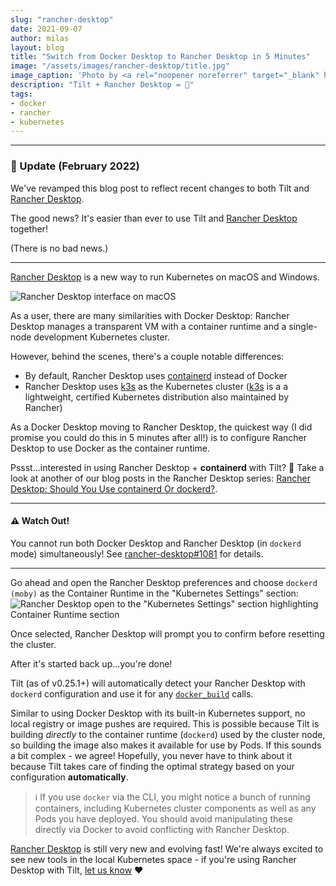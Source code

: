 ```yaml
---
slug: "rancher-desktop"
date: 2021-09-07
author: milas
layout: blog
title: "Switch from Docker Desktop to Rancher Desktop in 5 Minutes"
image: "/assets/images/rancher-desktop/title.jpg"
image_caption: 'Photo by <a rel="noopener noreferrer" target="_blank" href="https://unsplash.com/@timwilson7">Tim Wilson</a>'
description: "Tilt + Rancher Desktop = 🤘"
tags:
- docker
- rancher
- kubernetes
---
```


---
### 📣 Update (February 2022)
We've revamped this blog post to reflect recent changes to both Tilt and [Rancher Desktop][rancher-desktop].

The good news? It's easier than ever to use Tilt and [Rancher Desktop][rancher-desktop] together!

(There is no bad news.)

---

[Rancher Desktop][rancher-desktop] is a new way to run Kubernetes on macOS and Windows.

![Rancher Desktop interface on macOS](/assets/images/rancher-desktop/rancher-desktop.png)

As a user, there are many similarities with Docker Desktop: Rancher Desktop manages a transparent VM with a container runtime and a single-node development Kubernetes cluster.

However, behind the scenes, there's a couple notable differences:
 * By default, Rancher Desktop uses [containerd][] instead of Docker
 * Rancher Desktop uses [k3s][] as the Kubernetes cluster ([k3s][] is a a lightweight, certified Kubernetes distribution also maintained by Rancher)

As a Docker Desktop moving to Rancher Desktop, the quickest way (I did promise you could do this in 5 minutes after all!) is to configure Rancher Desktop to use Docker as the container runtime. 

Pssst...interested in using Rancher Desktop + **containerd** with Tilt? 👀
Take a look at another of our blog posts in the Rancher Desktop series: [Rancher Desktop: Should You Use containerd Or dockerd?][blog-rancher-desktop-runtimes].

---
#### ⚠️ Watch Out!
You cannot run both Docker Desktop and Rancher Desktop (in `dockerd` mode) simultaneously!
See [rancher-desktop#1081][rd-issues-1081] for details.

---

Go ahead and open the Rancher Desktop preferences and choose `dockerd (moby)` as the Container Runtime in the "Kubernetes Settings" section:
![Rancher Desktop open to the "Kubernetes Settings" section highlighting Container Runtime section](/assets/images/rancher-desktop/rancher-desktop-runtime.png)

Once selected, Rancher Desktop will prompt you to confirm before resetting the cluster.

After it's started back up...you're done!

Tilt (as of v0.25.1+) will automatically detect your Rancher Desktop with `dockerd` configuration and use it for any [`docker_build`][tiltfile-docker-build] calls.

Similar to using Docker Desktop with its built-in Kubernetes support, no local registry or image pushes are required.
This is possible because Tilt is building _directly_ to the container runtime (`dockerd`) used by the cluster node, so building the image also makes it available for use by Pods.
If this sounds a bit complex - we agree!
Hopefully, you never have to think about it because Tilt takes care of finding the optimal strategy based on your configuration **automatically**.

> ℹ️ If you use `docker` via the CLI, you might notice a bunch of running containers, including Kubernetes cluster components as well as any Pods you have deployed.
> You should avoid manipulating these directly via Docker to avoid conflicting with Rancher Desktop.

[Rancher Desktop][rancher-desktop] is still very new and evolving fast!
We're always excited to see new tools in the local Kubernetes space - if you're using Rancher Desktop with Tilt, [let us know][tilt-contact] ❤️

[blog-rancher-desktop-runtimes]: /2022/02/24/rancher-desktop-container-runtimes.html
[containerd]: https://containerd.io/
[k3s]: https://k3s.io/
[rancher-desktop]: https://rancherdesktop.io/
[rd-issues-1081]: https://github.com/rancher-sandbox/rancher-desktop/issues/1081
[tilt-contact]: https://tilt.dev/contact
[tiltfile-custom-build]: https://docs.tilt.dev/api.html#api.custom_build
[tiltfile-docker-build]: https://docs.tilt.dev/api.html#api.docker_build
